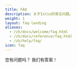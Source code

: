```yaml
---
title: FAQ
description: 关于Istio的常见问题。
weight: 1
layout: faq-landing
aliases: 
  - /zh/docs/welcome/faq.html
  - /zh/docs/reference/faq.html
  - /zh/help/faq/
icon: faq
---
```


您有问题吗？ 我们有答案！
